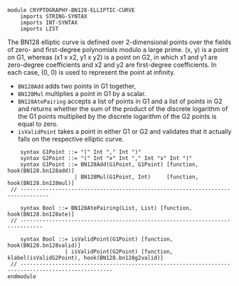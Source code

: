 ```k
module CRYPTOGRAPHY-BN128-ELLIPTIC-CURVE
    imports STRING-SYNTAX
    imports INT-SYNTAX
    imports LIST
```

The BN128 elliptic curve is defined over 2-dimensional points over the fields of zero- and first-degree polynomials modulo a large prime. (x, y) is a point on G1, whereas (x1 x x2, y1 x y2) is a point on G2, in which x1 and y1 are zero-degree coefficients and x2 and y2 are first-degree coefficients. In each case, (0, 0) is used to represent the point at infinity.

-   `BN128Add` adds two points in G1 together,
-   `BN128Mul` multiplies a point in G1 by a scalar.
-   `BN128AtePairing` accepts a list of points in G1 and a list of points in G2 and returns whether the sum of the product of the discrete logarithm of the G1 points multiplied by the discrete logarithm of the G2 points is equal to zero.
-   `isValidPoint` takes a point in either G1 or G2 and validates that it actually falls on the respective elliptic curve.

```k
    syntax G1Point ::= "(" Int "," Int ")"
    syntax G2Point ::= "(" Int "x" Int "," Int "x" Int ")"
    syntax G1Point ::= BN128Add(G1Point, G1Point) [function, hook(BN128.bn128add)]
                     | BN128Mul(G1Point, Int)     [function, hook(BN128.bn128mul)]
 // -------------------------------------------------------------------------------

    syntax Bool ::= BN128AtePairing(List, List) [function, hook(BN128.bn128ate)]
 // -----------------------------------------------------------------------------

    syntax Bool ::= isValidPoint(G1Point) [function, hook(BN128.bn128valid)]
                  | isValidPoint(G2Point) [function, klabel(isValidG2Point), hook(BN128.bn128g2valid)]
 // ---------------------------------------------------------------------------------------------------
endmodule
```
